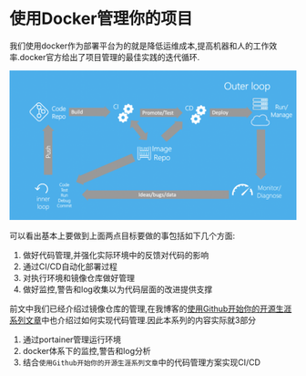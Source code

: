 # 使用Docker管理你的项目

我们使用docker作为部署平台为的就是降低运维成本,提高机器和人的工作效率.docker官方给出了项目管理的最佳实践的迭代循环.

![项目管理的最佳实践](../IMGS/inner-outer-loop.png)

可以看出基本上要做到上面两点目标要做的事包括如下几个方面:

1. 做好代码管理,并强化实际环境中的反馈对代码的影响
2. 通过CI/CD自动化部署过程
3. 对执行环境和镜像仓库做好管理
4. 做好监控,警告和log收集以为代码层面的改进提供支撑

前文中我们已经介绍过镜像仓库的管理,在我博客的[使用Github开始你的开源生涯系列文章](https://blog.hszofficial.site/series/%E4%BD%BF%E7%94%A8Github%E5%BC%80%E5%A7%8B%E4%BD%A0%E7%9A%84%E5%BC%80%E6%BA%90%E7%94%9F%E6%B6%AF/)中也介绍过如何实现代码管理.因此本系列的内容实际就3部分

1. 通过portainer管理运行环境
2. docker体系下的监控,警告和log分析
3. 结合`使用Github开始你的开源生涯系列文章`中的代码管理方案实现CI/CD

